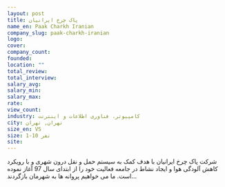 ```yaml
---
layout: post
title: پاک چرخ ایرانیان
name_en: Paak Charkh Iranian
company_slug: paak-charkh-iranian
logo: 
cover: 
company_count:
founded:
location: ""
total_review: 
total_interview: 
salary_avg: 
salary_min: 
salary_max: 
rate: 
view_count: 
industry: کامپیوتر، فناوری اطلاعات و اینترنت
city: تهران, تهران
size_en: VS
size: 1-10 نفر
site: 
---
```


شرکت پاک چرخ ایرانیان با هدف کمک به سیستم حمل و نقل درون شهری و با رویکرد کاهش آلودگی هوا و ایجاد نشاط در جامعه فعالیت خود را از ابتدای سال 97 آغاز نموده است.  ما می خواهیم پروانه ها به شهرمان بازگردند...
